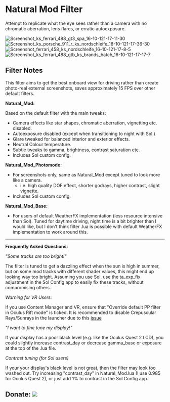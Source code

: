 # Natural Mod Filter
Attempt to replicate what the eye sees rather than a camera with no chromatic aberration, lens flares, or erratic autoexposure.

![Screenshot_ks_ferrari_488_gt3_spa_16-10-121-17-11-30](https://user-images.githubusercontent.com/90503800/142789354-a4af7a23-9833-4e44-ac40-7a85f20fd60a.jpg)
![Screenshot_ks_porsche_911_r_ks_nordschleife_18-10-121-17-36-30](https://user-images.githubusercontent.com/90503800/142789355-a04422a0-35dc-4cc7-b064-47022efda4c2.jpg)
![Screenshot_ferrari_458_ks_nordschleife_16-10-121-17-8-5](https://user-images.githubusercontent.com/90503800/142789356-9fd2cd18-b600-4502-bd5e-e8f0b08bb14d.jpg)
![Screenshot_ks_ferrari_488_gtb_ks_brands_hatch_16-10-121-17-17-7](https://user-images.githubusercontent.com/90503800/142789357-a76d039a-5447-4a90-8859-cae2a590e835.jpg)

## Filter Notes
This filter aims to get the best onboard view for driving rather than create photo-real external screenshots, saves approximately 15 FPS over other default filters.

**Natural_Mod:**

Based on the default filter with the main tweaks:
* Camera effects like star shapes, chromatic aberration, vignetting etc. disabled.
* Autoexposure disabled (except when transitioning to night with Sol.)
* Glare tweaked for balanced interior and exterior effects.
* Neutral Colour temperature.
* Subtle tweaks to gamma, brightness, contrast saturation etc.
* Includes Sol custom config.

**Natural_Mod_Photomode:**
* For screenshots only, same as Natural_Mod except tuned to look more like a camera.
	* i.e. high quality DOF effect, shorter godrays, higher contrast, slight vignette.
* Includes Sol custom config.

**Natural_Mod_Base:**
* For users of default WeatherFX implementation (less resource intensive than Sol). Tuned for daytime driving, night time is a bit brighter than I would like, but I don't think filter .lua is possible with default WeatherFX implementation to work around this.

___
**Frequently Asked Questions:**

*"Some tracks are too bright!"*

The filter is tuned to get a dazzling effect when the sun is high in summer, but on some mod tracks with different shader values, this might end up looking way too bright. Assuming you use Sol, use the ta_exp_fix adjustment in the Sol Config app to easily fix these tracks, without compromising others.

*Warning for VR Users:*

If you use Content Manager and VR, ensure that "Override default PP filter in Oculus Rift mode" is ticked. It is recommended to disable Crepuscular Rays/Sunrays in the launcher due to this [issue](http://www.assettocorsa.net/forum/index.php?threads/oculus-1-7-3-godrays-rendered-from-all-angles-rather-than-just-from-sun.34556/ "assettocorsa.net")

*"I want to fine tune my display!"*

If your display has a poor black level (e.g. like the Oculus Quest 2 LCD), you could slightly increase contrast_day or decrease gamma_base or exposure at the top of the .lua file.

*Contrast tuning (for Sol users)*

If your your display's black level is not great, then the filter may look too washed out. Try increasing "contrast_day" in Natural_Mod.lua (I use 0.985 for Oculus Quest 2), or just add 1% to contrast in the Sol Config app.

## Donate: [![](https://img.shields.io/badge/PayPal-eyes1991-169BD7?style=for-the-badge&logo=paypal)](https://paypal.me/ears1991)